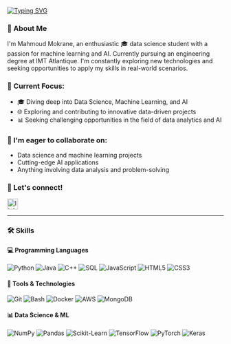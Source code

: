 [![Typing SVG](https://readme-typing-svg.herokuapp.com?font=Fira+Code&pause=1000&color=FFFFFF&random=false&width=435&lines=Hello+there%2C+I'm+Mahmoud+Mokrane)](https://git.io/typing-svg)


### 🚀 About Me
I'm Mahmoud Mokrane, an enthusiastic 🎓 data science student with a passion for machine learning and AI. Currently pursuing an engineering degree at IMT Atlantique. I'm constantly exploring new technologies and seeking opportunities to apply my skills in real-world scenarios.

### 🚀 Current Focus:

- 🎓 Diving deep into Data Science, Machine Learning, and AI
- 🌐 Exploring and contributing to innovative data-driven projects
- 📊 Seeking challenging opportunities in the field of data analytics and AI

### 👯 I'm eager to collaborate on:

- Data science and machine learning projects
- Cutting-edge AI applications
- Anything involving data analysis and problem-solving

### 🤝 Let's connect!
<a href="https://www.linkedin.com/in/mahmoud-mokrane/">
  <img src="https://img.shields.io/static/v1?message=LinkedIn&logo=linkedin&label=&color=0077B5&logoColor=white&labelColor=&style=for-the-badge" height="25" alt="linkedin logo"  />
</a>

--- 

### 🛠 Skills

#### 💻 Programming Languages
![Python](https://img.shields.io/badge/-Python-3776AB?style=flat-square&logo=Python&logoColor=white)
![Java](https://img.shields.io/badge/-Java-007396?style=flat-square&logo=Java&logoColor=white)
![C++](https://img.shields.io/badge/-C++-00599C?style=flat-square&logo=C%2B%2B&logoColor=white)
![SQL](https://img.shields.io/badge/-SQL-4479A1?style=flat-square&logo=MySQL&logoColor=white)
![JavaScript](https://img.shields.io/badge/-JavaScript-F7DF1E?style=flat-square&logo=JavaScript&logoColor=black)
![HTML5](https://img.shields.io/badge/-HTML5-E34F26?style=flat-square&logo=HTML5&logoColor=white)
![CSS3](https://img.shields.io/badge/-CSS3-1572B6?style=flat-square&logo=CSS3&logoColor=white)

#### 🧰 Tools & Technologies
![Git](https://img.shields.io/badge/-Git-F05032?style=flat-square&logo=Git&logoColor=white)
![Bash](https://img.shields.io/badge/-Bash-4EAA25?style=flat-square&logo=GNU%20Bash&logoColor=white)
![Docker](https://img.shields.io/badge/-Docker-2496ED?style=flat-square&logo=Docker&logoColor=white)
![AWS](https://img.shields.io/badge/-AWS-232F3E?style=flat-square&logo=Amazon%20AWS&logoColor=white)
![MongoDB](https://img.shields.io/badge/-MongoDB-47A248?style=flat-square&logo=MongoDB&logoColor=white)

#### 📊 Data Science & ML
![NumPy](https://img.shields.io/badge/-NumPy-013243?style=flat-square&logo=NumPy&logoColor=white)
![Pandas](https://img.shields.io/badge/-Pandas-150458?style=flat-square&logo=Pandas&logoColor=white)
![Scikit-Learn](https://img.shields.io/badge/-Scikit--Learn-F7931E?style=flat-square&logo=Scikit-learn&logoColor=white)
![TensorFlow](https://img.shields.io/badge/-TensorFlow-FF6F00?style=flat-square&logo=TensorFlow&logoColor=white)
![PyTorch](https://img.shields.io/badge/-PyTorch-EE4C2C?style=flat-square&logo=PyTorch&logoColor=white)
![Keras](https://img.shields.io/badge/-Keras-D00000?style=flat-square&logo=Keras&logoColor=white)

